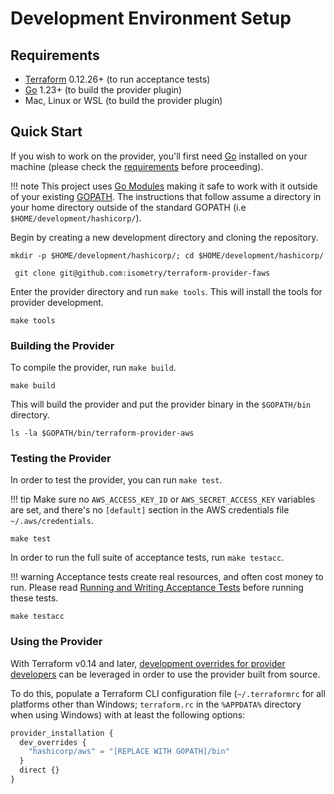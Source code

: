# Development Environment Setup

## Requirements

- [Terraform](https://www.terraform.io/downloads.html) 0.12.26+ (to run acceptance tests)
- [Go](https://golang.org/doc/install) 1.23+ (to build the provider plugin)
- Mac, Linux or WSL (to build the provider plugin)

## Quick Start

If you wish to work on the provider, you'll first need [Go](http://www.golang.org) installed on your machine (please check the [requirements](#requirements) before proceeding).

!!! note
    This project uses [Go Modules](https://blog.golang.org/using-go-modules) making it safe to work with it outside of your existing [GOPATH](http://golang.org/doc/code.html#GOPATH). The instructions that follow assume a directory in your home directory outside of the standard GOPATH (i.e `$HOME/development/hashicorp/`).

Begin by creating a new development directory and cloning the repository.

```console
mkdir -p $HOME/development/hashicorp/; cd $HOME/development/hashicorp/
```

```console
 git clone git@github.com:isometry/terraform-provider-faws
```

Enter the provider directory and run `make tools`. This will install the tools for provider development.

```console
make tools
```

### Building the Provider

To compile the provider, run `make build`.

```console
make build
```

This will build the provider and put the provider binary in the `$GOPATH/bin` directory.

```console
ls -la $GOPATH/bin/terraform-provider-aws
```

### Testing the Provider

In order to test the provider, you can run `make test`.

!!! tip
    Make sure no `AWS_ACCESS_KEY_ID` or `AWS_SECRET_ACCESS_KEY` variables are set, and there's no `[default]` section in the AWS credentials file `~/.aws/credentials`.

```console
make test
```

In order to run the full suite of acceptance tests, run `make testacc`.

!!! warning
    Acceptance tests create real resources, and often cost money to run. Please read [Running and Writing Acceptance Tests](running-and-writing-acceptance-tests.md) before running these tests.

```console
make testacc
```

### Using the Provider

With Terraform v0.14 and later, [development overrides for provider developers](https://www.terraform.io/cli/config/config-file#development-overrides-for-provider-developers) can be leveraged in order to use the provider built from source.

To do this, populate a Terraform CLI configuration file (`~/.terraformrc` for all platforms other than Windows; `terraform.rc` in the `%APPDATA%` directory when using Windows) with at least the following options:

```terraform
provider_installation {
  dev_overrides {
    "hashicorp/aws" = "[REPLACE WITH GOPATH]/bin"
  }
  direct {}
}
```
